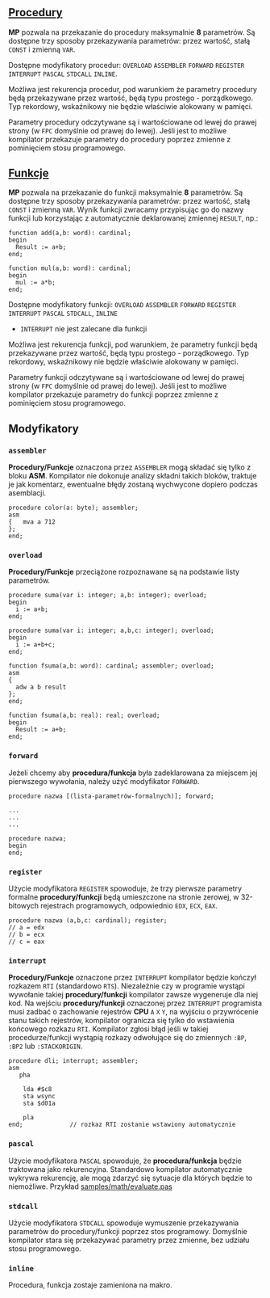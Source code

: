 #

## [Procedury](https://www.freepascal.org/docs-html/ref/refch14.html#x173-19500014)

**MP** pozwala na przekazanie do procedury maksymalnie **8** parametrów. Są dostępne trzy sposoby przekazywania parametrów: przez wartość, stałą `CONST` i zmienną `VAR`.

Dostępne modyfikatory procedur: `OVERLOAD` `ASSEMBLER` `FORWARD` `REGISTER` `INTERRUPT` `PASCAL` `STDCALL` `INLINE`.

Możliwa jest rekurencja procedur, pod warunkiem że parametry procedury będą przekazywane przez wartość, będą typu prostego - porządkowego. Typ rekordowy, wskaźnikowy nie będzie właściwie alokowany w pamięci.

Parametry procedury odczytywane są i wartościowane od lewej do prawej strony (w `FPC` domyślnie od prawej do lewej).
Jeśli jest to możliwe kompilator przekazuje parametry do procedury poprzez zmienne z pominięciem stosu programowego.

## [Funkcje](https://www.freepascal.org/docs-html/ref/refch14.html#x173-19500014)

**MP** pozwala na przekazanie do funkcji maksymalnie **8** parametrów. Są dostępne trzy sposoby przekazywania parametrów: przez wartość, stałą `CONST` i zmienną `VAR`. Wynik funkcji zwracamy przypisując go do nazwy funkcji lub korzystając z automatycznie deklarowanej zmiennej `RESULT`, np.:

```delphi
function add(a,b: word): cardinal;
begin
  Result := a+b;
end;

function mul(a,b: word): cardinal;
begin
  mul := a*b;
end;
```

Dostępne modyfikatory funkcji: `OVERLOAD` `ASSEMBLER` `FORWARD` `REGISTER` `INTERRUPT` `PASCAL` `STDCALL`, `INLINE`

- `INTERRUPT` nie jest zalecane dla funkcji

Możliwa jest rekurencja funkcji, pod warunkiem, że parametry funkcji będą przekazywane przez wartość, będą typu prostego - porządkowego. Typ rekordowy, wskaźnikowy nie będzie właściwie alokowany w pamięci.

Parametry funkcji odczytywane są i wartościowane od lewej do prawej strony (w `FPC` domyślnie od prawej do lewej).
Jeśli jest to możliwe kompilator przekazuje parametry do funkcji poprzez zmienne z pominięciem stosu programowego.

## Modyfikatory

### `assembler`

**Procedury/Funkcje** oznaczona przez `ASSEMBLER` mogą składać się tylko z bloku **ASM**. Kompilator nie dokonuje analizy składni takich bloków, traktuje je jak komentarz, ewentualne błędy zostaną wychwycone dopiero podczas asemblacji.

```delphi
procedure color(a: byte); assembler;
asm
{   mva a 712
};
end;
```

### `overload`

**Procedury/Funkcje** przeciążone rozpoznawane są na podstawie listy parametrów.

```delphi
procedure suma(var i: integer; a,b: integer); overload;
begin
  i := a+b;
end;

procedure suma(var i: integer; a,b,c: integer); overload;
begin
  i := a+b+c;
end;

function fsuma(a,b: word): cardinal; assembler; overload;
asm
{
  adw a b result
};
end;

function fsuma(a,b: real): real; overload;
begin
  Result := a+b;
end;
```

### `forward`

Jeżeli chcemy aby **procedura/funkcja** była zadeklarowana za miejscem jej pierwszego wywołania, należy użyć modyfikator `FORWARD`.

```delphi
procedure nazwa [(lista-parametrów-formalnych)]; forward;

...
...
...

procedure nazwa;
begin
end;
```

### `register`

Użycie modyfikatora `REGISTER` spowoduje, że trzy pierwsze parametry formalne **procedury/funkcji** będą umieszczone na stronie zerowej, w 32-bitowych rejestrach programowych, odpowiednio `EDX`, `ECX`, `EAX`.

    procedure nazwa (a,b,c: cardinal); register;
    // a = edx
    // b = ecx
    // c = eax

### `interrupt`

**Procedury/Funkcje** oznaczone przez `INTERRUPT` kompilator będzie kończył rozkazem `RTI` (standardowo `RTS`).
Niezależnie czy w programie wystąpi wywołanie takiej **procedury/funkcji** kompilator zawsze wygeneruje dla niej kod.
Na wejściu **procedury/funkcji** oznaczonej przez `INTERRUPT` programista musi zadbać o zachowanie rejestrów **CPU** `A` `X` `Y`, na wyjściu o przywrócenie stanu takich rejestrów, kompilator ogranicza się tylko do wstawienia końcowego rozkazu `RTI`.
Kompilator zgłosi błąd jeśli w takiej procedurze/funkcji wystąpią rozkazy odwołujące się do zmiennych `:BP`, `:BP2` lub `:STACKORIGIN`.

```delphi
procedure dli; interrupt; assembler;
asm
   pha

    lda #$c8
    sta wsync
    sta $d01a

    pla
end;             // rozkaz RTI zostanie wstawiony automatycznie
```

### `pascal`

Użycie modyfikatora `PASCAL` spowoduje, że **procedura/funkcja** będzie traktowana jako rekurencyjna. Standardowo kompilator automatycznie wykrywa rekurencję, ale mogą zdarzyć się sytuacje dla których będzie to niemożliwe.
Przykład [samples/math/evaluate.pas](https://github.com/tebe6502/Mad-Pascal/blob/master/samples/math/evaluate.pas)

### `stdcall`

Użycie modyfikatora `STDCALL` spowoduje wymuszenie przekazywania parametrów do procedury/funkcji poprzez stos programowy. Domyślnie kompilator stara się przekazywać parametry przez zmienne, bez udziału stosu programowego.

### `inline`

Procedura, funkcja zostaje zamieniona na makro.



